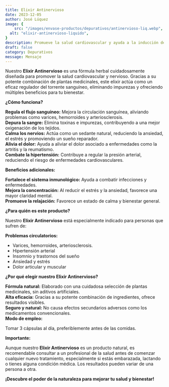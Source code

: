 ```yaml
---
title: Elixir Antinervioso
date: 2023-12-05
author: José Lúquez
image: {
 	src: "/images/envase-productos/depurativos/antinervioso-liq.webp",
  alt: "elixir-antinervioso-liquido",
}
description: Promueve la salud cardiovascular y ayuda a la inducción del sueño
draft: false
category: Depurativos
message: Mensaje
---
```


Nuestro **Elixir Antinervioso** es una fórmula herbal cuidadosamente diseñada para promover la salud cardiovascular y nervioso. Gracias a su potente combinación de plantas medicinales, este elixir actúa como un eficaz regulador del torrente sanguíneo, eliminando impurezas y ofreciendo múltiples beneficios para tu bienestar.

**¿Cómo funciona?**

**Regula el flujo sanguíneo:** Mejora la circulación sanguínea, aliviando problemas como varices, hemorroides y arteriosclerosis.   
**Depura la sangre:** Elimina toxinas e impurezas, contribuyendo a una mejor oxigenación de los tejidos.   
**Calma los nervios:** Actúa como un sedante natural, reduciendo la ansiedad, el estrés y promoviendo un sueño reparador.   
**Alivia el dolor:** Ayuda a aliviar el dolor asociado a enfermedades como la artritis y la reumatismo.   
**Combate la hipertensión:** Contribuye a regular la presión arterial, reduciendo el riesgo de enfermedades cardiovasculares.   

**Beneficios adicionales:**

**Fortalece el sistema inmunológico:** Ayuda a combatir infecciones y enfermedades.   
**Mejora la concentración:** Al reducir el estrés y la ansiedad, favorece una mayor claridad mental.   
**Promueve la relajación:** Favorece un estado de calma y bienestar general.   

**¿Para quién es este producto?**

Nuestro **Elixir Antinervioso** está especialmente indicado para personas que sufren de:

**Problemas circulatorios:** 

- Varices, hemorroides, arteriosclerosis.
- Hipertensión arterial
- Insomnio y trastornos del sueño
- Ansiedad y estrés
- Dolor articular y muscular

**¿Por qué elegir nuestro Elixir Antinervioso?**

**Fórmula natural:** Elaborado con una cuidadosa selección de plantas medicinales, sin aditivos artificiales.   
**Alta eficacia:** Gracias a su potente combinación de ingredientes, ofrece resultados visibles.   
**Seguro y natural:** No causa efectos secundarios adversos como los medicamentos convencionales.   
**Modo de empleo:**

Tomar 3 cápsulas al día, preferiblemente antes de las comidas.

**Importante:**

Aunque nuestro **Elixir Antinervioso** es un producto natural, es recomendable consultar a un profesional de la salud antes de comenzar cualquier nuevo tratamiento, especialmente si estás embarazada, lactando o tienes alguna condición médica.
Los resultados pueden variar de una persona a otra.

**¡Descubre el poder de la naturaleza para mejorar tu salud y bienestar!**